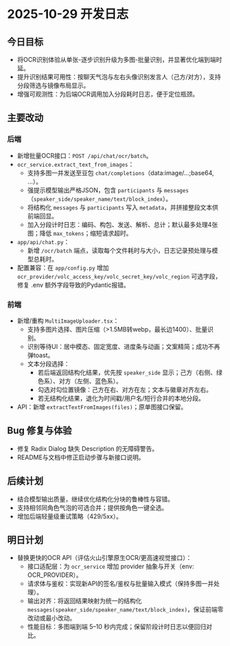# 2025-10-29 开发日志

## 今日目标
- 将OCR识别体验从单张-逐步识别升级为多图-批量识别，并显著优化端到端时延。
- 提升识别结果可用性：按聊天气泡与左右头像识别发言人（己方/对方），支持分段筛选与镜像布局显示。
- 增强可观测性：为后端OCR调用加入分段耗时日志，便于定位瓶颈。

## 主要改动
### 后端
- 新增批量OCR接口：`POST /api/chat/ocr/batch`。
- `ocr_service.extract_text_from_images`：
  - 支持多图一并发送至豆包 `chat/completions`（data:image/...;base64, ...）。
  - 强提示模型输出严格JSON，包含 `participants` 与 `messages`（`speaker_side/speaker_name/text/block_index`）。
  - 将结构化 `messages` 与 `participants` 写入 `metadata`，并拼接整段文本供前端回显。
  - 加入分段计时日志：编码、构包、发送、解析、总计；默认最多处理4张图；降低 `max_tokens`；缩短请求超时。
- `app/api/chat.py`：
  - 新增 `/ocr/batch` 端点，读取每个文件耗时与大小，日志记录预处理与模型总耗时。
- 配置兼容：在 `app/config.py` 增加 `ocr_provider/volc_access_key/volc_secret_key/volc_region` 可选字段，修复 .env 额外字段导致的Pydantic报错。

### 前端
- 新增/重构 `MultiImageUploader.tsx`：
  - 支持多图片选择、图片压缩（>1.5MB转webp，最长边1400）、批量识别。
  - 识别等待UI：居中模态、固定宽度、进度条与动画；文案精简；成功不再弹toast。
  - 文本分段选择：
    - 若后端返回结构化结果，优先按 `speaker_side` 显示；己方（右侧、绿色系）、对方（左侧、蓝色系）。
    - 勾选对勾位置镜像：己方在右、对方在左；文本与徽章对齐左右。
    - 若无结构化结果，退化为时间戳/用户名/短行合并的本地分段。
- API：新增 `extractTextFromImages(files)`；原单图接口保留。

## Bug 修复与体验
- 修复 Radix Dialog 缺失 Description 的无障碍警告。
- README与文档中修正启动步骤与新接口说明。

## 后续计划
- 结合模型输出质量，继续优化结构化分块的鲁棒性与容错。
- 支持相邻同角色气泡的可选合并；提供按角色一键全选。
- 增加后端轻量级重试策略（429/5xx）。

## 明日计划
- 替换更快的OCR API（评估火山引擎原生OCR/更高速视觉接口）：
  - 接口适配层：为 `ocr_service` 增加 provider 抽象与开关（env: OCR_PROVIDER）。
  - 请求体与鉴权：实现新API的签名/鉴权与批量输入模式（保持多图一并处理）。
  - 输出对齐：将返回结果映射为统一的结构化 `messages(speaker_side/speaker_name/text/block_index)`，保证前端零改动或最小改动。
  - 性能目标：多图端到端 5–10 秒内完成；保留阶段计时日志以便回归对比。
